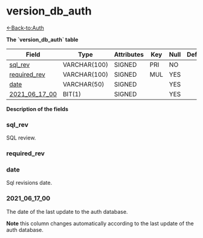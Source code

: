 # version\_db\_auth

[<-Back-to:Auth](database-auth.md)

**The \`version\_db\_auth\` table**

| Field              | Type         | Attributes | Key | Null | Default | Extra | Comment |
| ------------------ | ------------ | ---------- | --- | ---- | ------- | ----- | ------- |
| [sql_rev][1]       | VARCHAR(100) | SIGNED     | PRI | NO   |         |       |         |
| [required_rev][2]  | VARCHAR(100) | SIGNED     | MUL | YES  |         |       |         |
| [date][3]          | VARCHAR(50)  | SIGNED     |     | YES  |         |       |         |
| [2021_06_17_00][4] | BIT(1)       | SIGNED     |     | YES  |         |       |         |

[1]: #sqlrev
[2]: #requiredrev
[3]: #date
[4]: #2021061700

**Description of the fields**

### sql\_rev

SQL review.

### required\_rev

### date 

Sql revisions date.

### 2021\_06\_17\_00

The date of the last update to the auth database.

**Note** this column changes automatically according to the last update of the auth database.
